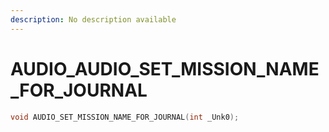 ```yaml
---
description: No description available 
---
```


# AUDIO\_AUDIO_SET_MISSION_NAME_FOR_JOURNAL

```cpp
void AUDIO_SET_MISSION_NAME_FOR_JOURNAL(int _Unk0);
```